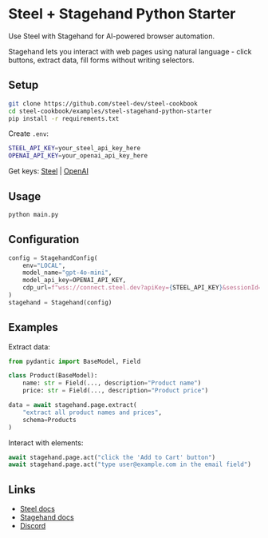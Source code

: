 # Steel + Stagehand Python Starter

Use Steel with Stagehand for AI-powered browser automation.

Stagehand lets you interact with web pages using natural language - click buttons, extract data, fill forms without writing selectors.

## Setup

```bash
git clone https://github.com/steel-dev/steel-cookbook
cd steel-cookbook/examples/steel-stagehand-python-starter
pip install -r requirements.txt
```

Create `.env`:

```bash
STEEL_API_KEY=your_steel_api_key_here
OPENAI_API_KEY=your_openai_api_key_here
```

Get keys: [Steel](https://app.steel.dev/settings/api-keys) | [OpenAI](https://platform.openai.com/api-keys)

## Usage

```bash
python main.py
```

## Configuration

```python
config = StagehandConfig(
    env="LOCAL",
    model_name="gpt-4o-mini",
    model_api_key=OPENAI_API_KEY,
    cdp_url=f"wss://connect.steel.dev?apiKey={STEEL_API_KEY}&sessionId={session.id}",
)
stagehand = Stagehand(config)
```

## Examples

Extract data:

```python
from pydantic import BaseModel, Field

class Product(BaseModel):
    name: str = Field(..., description="Product name")
    price: str = Field(..., description="Product price")

data = await stagehand.page.extract(
    "extract all product names and prices",
    schema=Products
)
```

Interact with elements:

```python
await stagehand.page.act("click the 'Add to Cart' button")
await stagehand.page.act("type user@example.com in the email field")
```

## Links

- [Steel docs](https://docs.steel.dev)
- [Stagehand docs](https://docs.stagehand.dev)
- [Discord](https://discord.gg/steel)
